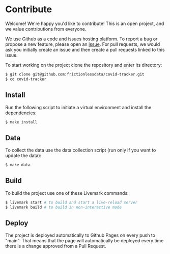 # Contribute

Welcome! We're happy you'd like to contribute! This is an open project, and we value contributions from everyone.

We use Github as a code and issues hosting platform. To report a bug or propose a new feature, please open an [issue](https://github.com/frictionlessdata/covid-tracker/issues). For pull requests, we would ask you initially create an issue and then create a pull requests linked to this issue.

To start working on the project clone the repository and enter its directory:

```bash
$ git clone git@github.com:frictionlessdata/covid-tracker.git
$ cd covid-tracker
```

## Install

Run the following script to initiate a virtual environment and install the dependencies:

```bash
$ make install
```

## Data

To collect the data use the data collection script (run only if you want to update the data):

```bash
$ make data
```

## Build

To build the project use one of these Livemark commands:

```bash
$ livemark start # to build and start a live-reload server
$ livemark build # to build in non-interactive mode
```

## Deploy

The project is deployed automatically to Github Pages on every push to "main". That means that the page will automatically be deployed every time there is a change approved from a Pull Request.
